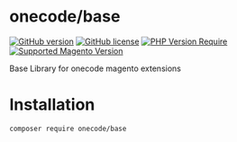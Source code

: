 # onecode/base 

[![GitHub version](https://badge.fury.io/gh/OnecodeGr%2Fbase.svg)](https://badge.fury.io/gh/OnecodeGr%2Fbase)
[![GitHub license](https://img.shields.io/badge/license-MIT-blue.svg)](./LICENSE.md)
[![PHP Version Require](http://poser.pugx.org/onecode/base/require/php)](https://packagist.org/packages/onecode/base) 
[![Supported Magento Version](https://img.shields.io/badge/magento-2.3.x_2.4.x-brightgreen.svg?logo=magento&longCache=true)](https://github.com/magento/magento2)

Base Library for onecode magento extensions

# Installation

``
composer require onecode/base
``
